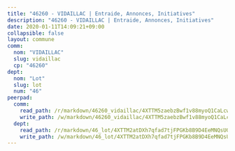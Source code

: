 ```yaml
---
title: "46260 - VIDAILLAC | Entraide, Annonces, Initiatives"
description: "46260 - VIDAILLAC | Entraide, Annonces, Initiatives"
date: 2020-01-11T14:09:21+09:00
collapsible: false
layout: commune
comm:
  nom: "VIDAILLAC"
  slug: vidaillac
  cp: "46260"
dept:
  nom: "Lot"
  slug: lot
  num: "46"
peerpad:
  comm:
    read_path: /r/markdown/46260_vidaillac/4XTTM5zaebzBwf1v88myoQ1CaLcwedRKKpCKvkRvvsR99N8Wc
    write_path: /w/markdown/46260_vidaillac/4XTTM5zaebzBwf1v88myoQ1CaLcwedRKKpCKvkRvvsR99N8Wc-K3TgV6tBhes8qszJFgd5rCRmxJ2CmKENAg38LhzhL1jbALixV4m11gFu7wUSY42ZSpoi742TxkrF51vbY6FpCu2aWJTycEEoR2RmjaBg6fwauY7J8NEXEEWEQKydMkhZDaVDY2P2
  dept:
    read_path: /r/markdown/46_lot/4XTTM2atDXh7qfad7tjFPGKb8B9D4EeMNQsUG7H6r5PvcsmQY
    write_path: /w/markdown/46_lot/4XTTM2atDXh7qfad7tjFPGKb8B9D4EeMNQsUG7H6r5PvcsmQY-K3TgUvJaCyZvzJ7KFBouD3E9Db8SxVd6F9MJ4VM5wtYfGyhK8U9f2jgCEG1ZP5QbGj9NK2WPVZdPjtw9bJHLE1PoGwVsSft8aSDsZrWh6CwkugjgRfbWWHf5TabrG7vmtM7v9WUc
---
```


